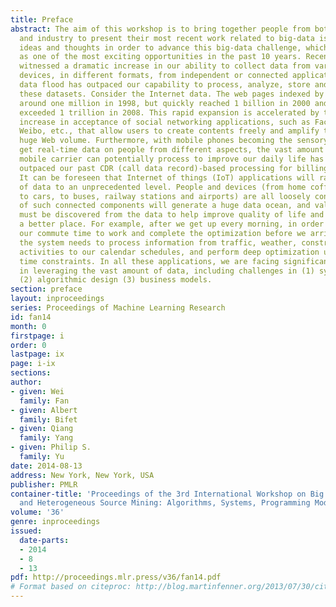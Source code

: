 ```yaml
---
title: Preface
abstract: The aim of this workshop is to bring together people from both academia
  and industry to present their most recent work related to big-data issues, and exchange
  ideas and thoughts in order to advance this big-data challenge, which has been considered
  as one of the most exciting opportunities in the past 10 years. Recent years have
  witnessed a dramatic increase in our ability to collect data from various sensors,
  devices, in different formats, from independent or connected applications. This
  data flood has outpaced our capability to process, analyze, store and understand
  these datasets. Consider the Internet data. The web pages indexed by Google were
  around one million in 1998, but quickly reached 1 billion in 2000 and have already
  exceeded 1 trillion in 2008. This rapid expansion is accelerated by the dramatic
  increase in acceptance of social networking applications, such as Facebook, Twitter,
  Weibo, etc., that allow users to create contents freely and amplify the already
  huge Web volume. Furthermore, with mobile phones becoming the sensory gateway to
  get real-time data on people from different aspects, the vast amount of data that
  mobile carrier can potentially process to improve our daily life has significantly
  outpaced our past CDR (call data record)-based processing for billing purposes only.
  It can be foreseen that Internet of things (IoT) applications will raise the scale
  of data to an unprecedented level. People and devices (from home coffee machines
  to cars, to buses, railway stations and airports) are all loosely connected. Trillions
  of such connected components will generate a huge data ocean, and valuable information
  must be discovered from the data to help improve quality of life and make our world
  a better place. For example, after we get up every morning, in order to optimize
  our commute time to work and complete the optimization before we arrive at office,
  the system needs to process information from traffic, weather, construction, police
  activities to our calendar schedules, and perform deep optimization under the tight
  time constraints. In all these applications, we are facing significant challenges
  in leveraging the vast amount of data, including challenges in (1) system capabilities
  (2) algorithmic design (3) business models.
section: preface
layout: inproceedings
series: Proceedings of Machine Learning Research
id: fan14
month: 0
firstpage: i
order: 0
lastpage: ix
page: i-ix
sections: 
author:
- given: Wei
  family: Fan
- given: Albert
  family: Bifet
- given: Qiang
  family: Yang
- given: Philip S.
  family: Yu
date: 2014-08-13
address: New York, New York, USA
publisher: PMLR
container-title: 'Proceedings of the 3rd International Workshop on Big Data, Streams
  and Heterogeneous Source Mining: Algorithms, Systems, Programming Models and Applications'
volume: '36'
genre: inproceedings
issued:
  date-parts:
  - 2014
  - 8
  - 13
pdf: http://proceedings.mlr.press/v36/fan14.pdf
# Format based on citeproc: http://blog.martinfenner.org/2013/07/30/citeproc-yaml-for-bibliographies/
---
```

